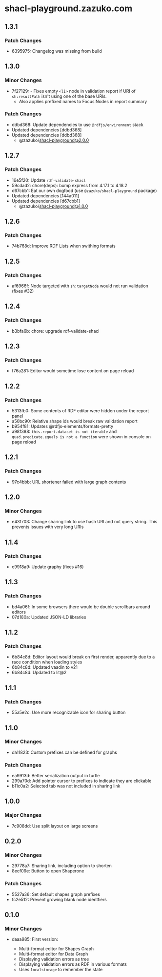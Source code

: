 # shacl-playground.zazuko.com

## 1.3.1

### Patch Changes

- 6395975: Changelog was missing from build

## 1.3.0

### Minor Changes

- 7f27129: - Fixes empty `<li>` node in validation report if URI of `sh:resultPath` isn't using one of the base URIs.
  - Also applies prefixed names to Focus Nodes in report summary

### Patch Changes

- ddbd368: Update dependencies to use `@rdfjs/environment` stack
- Updated dependencies [ddbd368]
- Updated dependencies [ddbd368]
  - @zazuko/shacl-playground@2.0.0

## 1.2.7

### Patch Changes

- 16e5f20: Update `rdf-validate-shacl`
- 59cdad2: chore(deps): bump express from 4.17.1 to 4.18.2
- d67cbb1: Eat our own dogfood (use `@zazuko/shacl-playground` package)
- Updated dependencies [144a011]
- Updated dependencies [d67cbb1]
  - @zazuko/shacl-playground@1.0.0

## 1.2.6

### Patch Changes

- 74b768d: Improve RDF Lists when swithing formats

## 1.2.5

### Patch Changes

- af6966f: Node targeted with `sh:targetNode` would not run validation (fixes #32)

## 1.2.4

### Patch Changes

- b3bfa6b: chore: upgrade rdf-validate-shacl

## 1.2.3

### Patch Changes

- f76a281: Editor would sometime lose content on page reload

## 1.2.2

### Patch Changes

- 5313fb0: Some contents of RDF editor were hidden under the report panel
- a50bc90: Relative shape ids would break raw validation report
- b954f81: Updates @rdfjs-elements/formats-pretty
- a98f388: `this.report.dataset is not iterable` and `quad.predicate.equals is not a function` were shown in console on page reload

## 1.2.1

### Patch Changes

- 97c4bbb: URL shortener failed with large graph contents

## 1.2.0

### Minor Changes

- e43f703: Change sharing link to use hash URI and not query string. This prevents issues with very long URIs

## 1.1.4

### Patch Changes

- c9918a9: Update graphy (fixes #16)

## 1.1.3

### Patch Changes

- bd4a06f: In some browsers there would be double scrollbars around editors
- 07d180a: Updated JSON-LD libraries

## 1.1.2

### Patch Changes

- 6b84c8d: Editor layout would break on first render, apparently due to a race condition when loading styles
- 6b84c8d: Updated vaadin to v21
- 6b84c8d: Updated to lit@2

## 1.1.1

### Patch Changes

- 55a5e2c: Use more recognizable icon for sharing button

## 1.1.0

### Minor Changes

- da11823: Custom prefixes can be defined for graphs

### Patch Changes

- ea9913d: Better serialization output in turtle
- 299a70d: Add pointer cursor to prefixes to indicate they are clickable
- b11c0a2: Selected tab was not included in sharing link

## 1.0.0

### Major Changes

- 7c908dd: Use split layout on large screens

## 0.2.0

### Minor Changes

- 29778a7: Sharing link, including option to shorten
- 8ecf09e: Button to open Shaperone

### Patch Changes

- 5527a36: Set default shapes graph prefixes
- fc2e512: Prevent growing blank node identfiers

## 0.1.0

### Minor Changes

- daaa985: First version:

  - Multi-format editor for Shapes Graph
  - Multi-format editor for Data Graph
  - Displaying validation errors as tree
  - Displaying validation errors as RDF in various formats
  - Uses `localstorage` to remember the state

